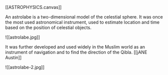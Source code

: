 [[ASTROPHYSICS.canvas]]

An astrolabe is a two-dimensional model of the celestial sphere. It was once the most used astronomical instrument, used to estimate location and time based on the position of celestial objects.

![[astrolabe.jpg]]

It was further developed and used widely in the Muslim world as an instrument of navigation and to find the direction of the Qibla. [[jANE Austin]]

![[astrolabe-2.jpg]]
